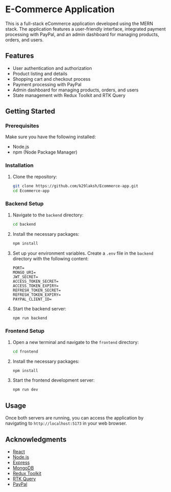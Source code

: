 # E-Commerce Application

This is a full-stack eCommerce application developed using the MERN stack. The application features a user-friendly interface, integrated payment processing with PayPal, and an admin dashboard for managing products, orders, and users.

## Features

- User authentication and authorization
- Product listing and details
- Shopping cart and checkout process
- Payment processing with PayPal
- Admin dashboard for managing products, orders, and users
- State management with Redux Toolkit and RTK Query

## Getting Started

### Prerequisites

Make sure you have the following installed:

- Node.js
- npm (Node Package Manager)

### Installation

1. Clone the repository:
    ```bash
    git clone https://github.com/k29laksh/Ecommerce-app.git
    cd Ecommerce-app
    ```

### Backend Setup

1. Navigate to the `backend` directory:
    ```bash
    cd backend
    ```

2. Install the necessary packages:
    ```bash
    npm install
    ```

3. Set up your environment variables. Create a `.env` file in the `backend` directory with the following content:
    ```env
    PORT= 
    MONGO_URI=
    JWT_SECRET=
    ACCESS_TOKEN_SECRET=
    ACCESS_TOKEN_EXPIRY=
    REFRESH_TOKEN_SECRET=
    REFRESH_TOKEN_EXPIRY=
    PAYPAL_CLIENT_ID=
    ```

4. Start the backend server:
    ```bash
    npm run backend
    ```

### Frontend Setup

1. Open a new terminal and navigate to the `frontend` directory:
    ```bash
    cd frontend
    ```

2. Install the necessary packages:
    ```bash
    npm install
    ```

3. Start the frontend development server:
    ```bash
    npm run dev
    ```

## Usage

Once both servers are running, you can access the application by navigating to `http://localhost:5173` in your web browser.


## Acknowledgments

- [React](https://reactjs.org/)
- [Node.js](https://nodejs.org/)
- [Express](https://expressjs.com/)
- [MongoDB](https://www.mongodb.com/)
- [Redux Toolkit](https://redux-toolkit.js.org/)
- [RTK Query](https://redux-toolkit.js.org/rtk-query/overview)
- [PayPal](https://www.paypal.com/)
